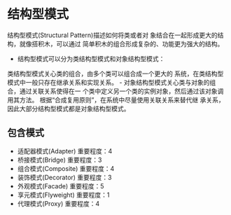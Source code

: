 #  结构型模式
结构型模式(Structural Pattern)描述如何将类或者对 象结合在一起形成更大的结构，就像搭积木，可以通过 简单积木的组合形成复杂的、功能更为强大的结构。

* 结构型模式可以分为类结构型模式和对象结构型模式：

类结构型模式关心类的组合，由多个类可以组合成一个更大的
系统，在类结构型模式中一般只存在继承关系和实现关系。 - 对象结构型模式关心类与对象的组合，通过关联关系使得在一 个类中定义另一个类的实例对象，然后通过该对象调用其方法。 根据“合成复用原则”，在系统中尽量使用关联关系来替代继 承关系，因此大部分结构型模式都是对象结构型模式。

## 包含模式

* 适配器模式(Adapter)
重要程度：4
* 桥接模式(Bridge)
重要程度：3
* 组合模式(Composite)
重要程度：4
* 装饰模式(Decorator)
重要程度：3
* 外观模式(Facade)
重要程度：5
* 享元模式(Flyweight)
重要程度：1
* 代理模式(Proxy)
重要程度：4
